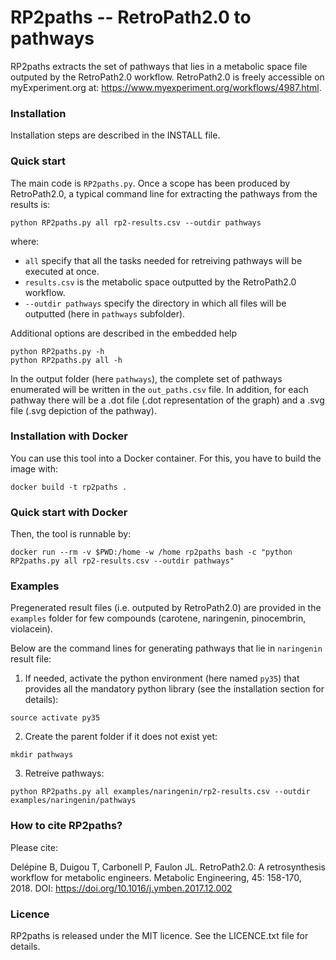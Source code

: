 # RP2paths -- RetroPath2.0 to pathways

RP2paths extracts the set of pathways that lies in a metabolic space file outputed by the RetroPath2.0 workflow. RetroPath2.0 is freely accessible on myExperiment.org at: https://www.myexperiment.org/workflows/4987.html.

### Installation
Installation steps are described in the INSTALL file.

### Quick start
The main code is `RP2paths.py`. Once a scope has been produced by RetroPath2.0, a typical command line for extracting the pathways from the results is:
```
python RP2paths.py all rp2-results.csv --outdir pathways
```
where:
- `all` specify that all the tasks needed for retreiving pathways will be executed at once.
- `results.csv` is the metabolic space outputted by the RetroPath2.0 workflow.
- `--outdir pathways` specify the directory in which all files will be outputted (here in `pathways` subfolder).

Additional options are described in the embedded help
```
python RP2paths.py -h
python RP2paths.py all -h
```

In the output folder (here `pathways`), the complete set of pathways enumerated will be written in the `out_paths.csv` file. In addition, for each pathway there will be a .dot file (.dot representation of the graph) and a .svg file (.svg depiction of the pathway).


### Installation with Docker
You can use this tool into a Docker container. For this, you have to build the image with:
```
docker build -t rp2paths .
```

### Quick start with Docker
Then, the tool is runnable by:
```
docker run --rm -v $PWD:/home -w /home rp2paths bash -c "python RP2paths.py all rp2-results.csv --outdir pathways"
```



### Examples
Pregenerated result files (i.e. outputed by RetroPath2.0) are provided in the `examples` folder for few compounds (carotene, naringenin, pinocembrin, violacein).

Below are the command lines for generating pathways that lie in `naringenin` result file:
1. If needed, activate the python environment (here named `py35`) that provides all the mandatory python library (see the installation section for details):
```
source activate py35
```

2. Create the parent folder if it does not exist yet:
```
mkdir pathways
```

3. Retreive pathways:
```
python RP2paths.py all examples/naringenin/rp2-results.csv --outdir examples/naringenin/pathways
```

### How to cite RP2paths?
Please cite:

Delépine B, Duigou T, Carbonell P, Faulon JL. RetroPath2.0: A retrosynthesis workflow for metabolic engineers. Metabolic Engineering, 45: 158-170, 2018. DOI: https://doi.org/10.1016/j.ymben.2017.12.002

### Licence
RP2paths is released under the MIT licence. See the LICENCE.txt file for details.
